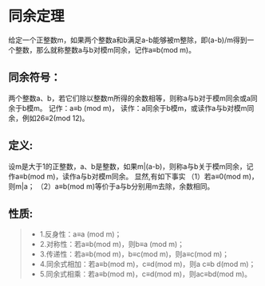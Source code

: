 # 同余定理
给定一个正整数m，如果两个整数a和b满足a-b能够被m整除，即(a-b)/m得到一个整数，那么就称整数a与b对模m同余，记作a≡b(mod m)。

## 同余符号：
两个整数a、b，若它们除以整数m所得的余数相等，则称a与b对于模m同余或a同余于b模m。
记作：a≡b (mod m)，
读作：a同余于b模m，或读作a与b对模m同余，例如26≡2(mod 12)。

## 定义:
设m是大于1的正整数，a、b是整数，如果m|(a-b)，则称a与b关于模m同余，记作a≡b(mod m)，读作a与b对模m同余。
显然,有如下事实
（1）若a≡0(mod m)，则m|a；
（2）a≡b(mod m)等价于a与b分别用m去除，余数相同。

## 性质:
>* 1.反身性：a≡a (mod m)；
>* 2.对称性：若a≡b(mod m)，则b≡a (mod m)；
>* 3.传递性：若a≡b(mod m)，b≡c(mod m)，则a≡c(mod m)；
>* 4.同余式相加：若a≡b(mod m)，c≡d(mod m)，则a  c≡b  d(mod m)；
>* 5.同余式相乘：若a≡b(mod m)，c≡d(mod m)，则ac≡bd(mod m)。
